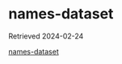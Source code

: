 # names-dataset

Retrieved 2024-02-24

[names-dataset](https://github.com/solvenium/names-dataset/tree/master)
